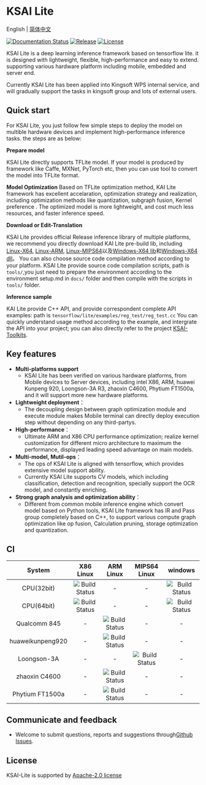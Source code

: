 #  KSAI Lite

English | [简体中文](https://ksogit.kingsoft.net/zhai/ksai-lite/blob/develop/README.md)

 [![Documentation Status](https://img.shields.io/badge/中文文档-最新-brightgreen.svg)](https://KAI-lite.readthedocs.io/zh/develop/)  [![Release](https://img.shields.io/github/release/KAIKAI/KAI-Lite.svg)](https://github.com/KAIKAI/KAI-Lite/releases)  [![License](https://img.shields.io/badge/license-Apache%202-blue.svg)](LICENSE)

KSAI Lite is a deep learning inference framework based on tensorflow lite. it is designed with lightweight, flexible, high-performance and easy to extend. supporting various hardware platform including mobile, embedded and server end.

Currently KSAI Lite has been applied into Kingsoft WPS internal service, and will gradually support the 
tasks in kingsoft group and lots of external users.

## Quick start

For KSAI Lite, you just follow few simple steps to deploy the model on multible hardware devices and implement high-performance inference tasks. the steps are as below:

**Prepare model** 

KSAI Lite directly supports TFLite model. If your model is produced by framework like Caffe, MXNet, PyTorch etc, then you can 
use tool to convert the model into TFLite format.

**Model Optimization**
Based on TFLite optimization method, KAI Lite framework has excellent accelaration, optimization strategy and realization, including optimization methods like quantization, subgraph fusion, Kernel preference . The optimized
model is more lightweight, and cost much less resources, and faster inference speed.

**Download or Edit-Translation** 

KSAI Lite provides official Release inference library of multiple platforms, we recommend you directly download  KAI Lite pre-build lib, including [Linux-X64](https://sdk.ai.wpscdn.cn/KSAI/KSAI-Lite/pre-build/linux/X64/libtensorflow-lite.so), [Linux-ARM](https://sdk.ai.wpscdn.cn/KSAI/KSAI-Lite/pre-build/linux/ARM/libtensorflow-lite.so), [Linux-MIPS64](https://sdk.ai.wpscdn.cn/KSAI/KSAI-Lite/pre-build/linux/MIPS64/libtensorflow-lite.so)以及[Windows-X64 lib](https://sdk.ai.wpscdn.cn/KSAI/KSAI-Lite/pre-build/windows/tensorflow-lite.lib)和[Windows-X64 dll](https://sdk.ai.wpscdn.cn/KSAI/KSAI-Lite/pre-build/windows/tensorflow-lite.dll)。
You can also choose source code compilation method according to your platform. KSAI Lite provide  source code compilation scripts, path is `tools/`,you just need to prepare the environment according to the environment setup.md in `docs/` folder and then compile with the scripts in `tools/` folder.

**Inference sample**  

KAI Lite provide C++ API, and provide correspondent complete API examples: path is `tensorflow/lite/examples/reg_test/reg_test.cc`
You can quickly understand usage method according to the example, and intergrate the API into your project; you can also directly refer to the project [KSAI-Toolkits]().

## Key features

- **Multi-platforms support** 
	- KSAI Lite has been verified on various hardware platforms, from Mobile devices to Server devices, including intel X86, ARM, huawei Kunpeng 920, Loongson-3A R3, zhaoxin C4600, Phytium FT1500a, and it will support more new hardware platforms.
- **Lightweight deployment**：
  -  The decoupling design between graph optimization module and execute module makes Mobile terminal can directly deploy execution step without depending on any third-partys.
- **High-performance**：
	- Ultimate ARM and X86 CPU performance optimization; realize kernel customization for different micro architecture to maximum the performance, displayed leading speed advantage on main models.
- **Multi-model, Mutil-ops**：
  - The ops of KSAI Lite is aligned with tensorflow, which provides extensive model support ability.
  - Currently KSAI Lite supports CV models, which including classification, detection and recognition, specially support the OCR model, and constantly enriching. 
- **Strong graph analysis and optimization ability**：
	- Different from common mobile inference engine which convert model based on Python tools, KSAI Lite framework has IR and Pass group completely based on C++, to support various 
	  compute graph optimization like op fusion, Calculation pruning, storage optimization and quantization.
##  CI

| System | X86 Linux | ARM Linux | MIPS64 Linux| windows |
|:-:|:-:|:-:|:-:|:-:|
| CPU(32bit) | ![Build Status](https://img.shields.io/badge/build-passing-brightgreen.svg) | - | - | ![Build Status](https://img.shields.io/badge/build-passing-brightgreen.svg)
| CPU(64bit) | ![Build Status](https://img.shields.io/badge/build-passing-brightgreen.svg) | - | - | ![Build Status](https://img.shields.io/badge/build-passing-brightgreen.svg)
| Qualcomm 845 | - | ![Build Status](https://img.shields.io/badge/build-passing-brightgreen.svg) | - | - |
| huaweikunpeng920 | - | ![Build Status](https://img.shields.io/badge/build-passing-brightgreen.svg) | - | - |
| Loongson-3A | - | - | ![Build Status](https://img.shields.io/badge/build-passing-brightgreen.svg) | - |
| zhaoxin C4600 | - | ![Build Status](https://img.shields.io/badge/build-passing-brightgreen.svg) | - | - |
| Phytium FT1500a | - | ![Build Status](https://img.shields.io/badge/build-passing-brightgreen.svg) | - | - |

##  Communicate and feedback 
* Welcome to submit questions, reports and suggestions through[Github Issues](https://github.com/KSAI/KSAI-Lite/issues).

## License
KSAI-Lite is supported by [Apache-2.0 license](LICENSE)
